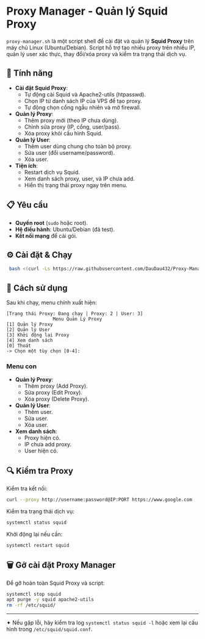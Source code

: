 # Proxy Manager - Quản lý Squid Proxy

`proxy-manager.sh` là một script shell để cài đặt và quản lý **Squid Proxy** trên máy chủ Linux (Ubuntu/Debian). Script hỗ trợ tạo nhiều proxy trên nhiều IP, quản lý user xác thực, thay đổi/xóa proxy và kiểm tra trạng thái dịch vụ.

## 🚀 Tính năng

- **Cài đặt Squid Proxy**:
  - Tự động cài Squid và Apache2-utils (htpasswd).
  - Chọn IP từ danh sách IP của VPS để tạo proxy.
  - Tự động chọn cổng ngẫu nhiên và mở firewall.
- **Quản lý Proxy**:
  - Thêm proxy mới (theo IP chưa dùng).
  - Chỉnh sửa proxy (IP, cổng, user/pass).
  - Xóa proxy khỏi cấu hình Squid.
- **Quản lý User**:
  - Thêm user dùng chung cho toàn bộ proxy.
  - Sửa user (đổi username/password).
  - Xóa user.
- **Tiện ích**:
  - Restart dịch vụ Squid.
  - Xem danh sách proxy, user, và IP chưa add.
  - Hiển thị trạng thái proxy ngay trên menu.

## 📋 Yêu cầu

- **Quyền root** (`sudo` hoặc root).
- **Hệ điều hành**: Ubuntu/Debian (đã test).
- **Kết nối mạng** để cài gói.

## ⚙️ Cài đặt & Chạy

   ```bash
    bash <(curl -Ls https://raw.githubusercontent.com/DauDau432/Proxy-Manager/refs/heads/main/proxy-manager.sh)
   ```

## 📖 Cách sử dụng

Sau khi chạy, menu chính xuất hiện:

```
[Trạng thái Proxy: Đang chạy | Proxy: 2 | User: 3]
                 Menu Quản Lý Proxy                 
[1] Quản lý Proxy
[2] Quản lý User
[3] Khởi động lại Proxy
[4] Xem danh sách
[0] Thoát
-> Chọn một tùy chọn [0-4]:
```

### Menu con

- **Quản lý Proxy**:
  - Thêm proxy (Add Proxy).
  - Sửa proxy (Edit Proxy).
  - Xóa proxy (Delete Proxy).
- **Quản lý User**:
  - Thêm user.
  - Sửa user.
  - Xóa user.
- **Xem danh sách**:
  - Proxy hiện có.
  - IP chưa add proxy.
  - User hiện có.

## 🔍 Kiểm tra Proxy

Kiểm tra kết nối:
```bash
curl --proxy http://username:password@IP:PORT https://www.google.com
```

Kiểm tra trạng thái dịch vụ:
```bash
systemctl status squid
```

Khởi động lại nếu cần:
```bash
systemctl restart squid
```

## 🗑️ Gỡ cài đặt Proxy Manager

Để gỡ hoàn toàn Squid Proxy và script:

```bash
systemctl stop squid
apt purge -y squid apache2-utils
rm -rf /etc/squid/
```

---

✦ Nếu gặp lỗi, hãy kiểm tra log `systemctl status squid -l` hoặc xem lại cấu hình trong `/etc/squid/squid.conf`.
